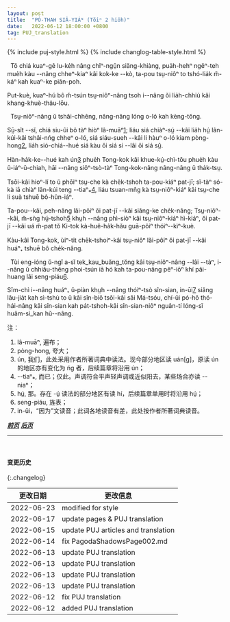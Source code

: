 ```yaml
---
layout: post
title:  "PÓ-THAH SIÂ-YIÁᴺ (Tŏiⁿ 2 hio̍h)"
date:   2022-06-12 18:00:00 +0800
tag: PUJ_translation
---
```


{% include puj-style.html %}
{% include changlog-table-style.html %}

<!-- 此页译文前后修改多次，一是英文原意把握欠奉而改动，一是打字时思绪比手脚运行速度更快而出现声调标错者较多 -->
<!-- In a country where extortion is the chief use of office, and fear of it the main spur to obedience, neither women nor men claim political rights. -->
&nbsp;&nbsp;Tŏ chiá kuaⁿ-gê lu-ke̍h nâng chîⁿ-ngṳ̂n siăng-khiàng, pua̍h-hehⁿ ngĕⁿ-teh mue̍h kàu --nâng chheⁿ-kiaⁿ kâi kok-ke --kò, ta-pou tsṳ-niôⁿ to tshó-lia̍k m̆-káⁿ kah kuaⁿ-ke piăn-poh.
<!-- But there is no law pre- venting women from following any occupation in which they may be skilled. -->
Put-kuè, kuaⁿ-hú bô m̆-tsún tsṳ-niôⁿ-nâng tsoh i--nâng ŏi lia̍h-chhiú kâi khang-khuè-thâu-lōu.

<!-- The attainments of women in literature are much lauded and respected. -->
&nbsp;&nbsp;Tsṳ-niôⁿ-nâng ŭ tshâi-chhêng, nâng-nâng lóng o-ló kah kèng-tŏng.
<!-- Practically, such attainments are uncommon; but historians refer with pride to the scholarship of a few, and novelists are fond of representing their heroines as skilled in writing both poetry and prose. -->
Sṳ̄-sît --sĭ, chiá siu-ûi bô tàⁿ hiòⁿ lâ-muāⁿ<a href="#note_1" class="note">1</a>;
liáu siá chiàⁿ-sṳ́ --kâi lia̍h hṳ́ lân-kúi-kâi tshâi-nńg chheⁿ o-ló,
siá siáu-sueh --kâi li hàuⁿ o-ló kiam pòng-hong<a href="#note_2" class="note">2</a>, lia̍h sió-chiá--hué siá kàu ŏi siá si --lâi ŏi siá sṳ̂.
<!-- Knowing writers about China tell us eloquently and truly of its system for the examination and promotion of scholars, and lead one to infer that education is nearly universal. -->
Hàn-ha̍k-ke--hué kah ún<a href="#note_3" class="note">3</a> phue̍h Tong-kok kâi khue-kṳ́-chì-tōu phue̍h kàu ŭ-iáⁿ-ŭ-chiah, hāi --nâng siŏⁿ-tsò-tàⁿ Tong-kok-nâng nâng-nâng ŭ tha̍k-tsṳ.
<!-- In almost every village there is a private school in which a few boys are taught to read; but the proportion of those taught is very small, and native girls' schools are almost unknown. -->
Tsōi-kâi hioⁿ-lí to ŭ phōiⁿ tsṳ-che kà che̍k-tshoh ta-pou-kiáⁿ pat-jī; sĭ-tàⁿ só-kà iā chiàⁿ lân-kúi teng --tiaⁿ⁎<a href="#note_4" class="note">4</a>, liáu tsuan-mn̂g kà tsṳ-niôⁿ-kiáⁿ kâi tsṳ-che li suà tshuē bô-hûn-iáⁿ.
<!-- Of the men, not more than one in a hundred can read; and of women, I have seen few outside the Christian mission-schools who could read, except those despised little girls who act in theatres. In the whole empire, probably not more than one woman in a thousand knows how to read. -->
Ta-pou--kâi, peh-nâng lăi-pôiⁿ ŏi pat-jī --kâi siăng-ke che̍k-nâng; Tsṳ-niôⁿ--kâi, m̆-sǹg hṳ́-tshoh<a href="#note_5" class="note">5</a> khṳh --nâng phì-siòⁿ kâi tsṳ-niôⁿ-kiáⁿ hì-kiáⁿ, ŏi pat-jī --kâi uá m̆-pat tŏ Ki-tok kà-huĕ-ha̍k-hău guā-pôiⁿ thóiⁿ--kìⁿ-kuè.
<!-- In the whole empire, probably not more than one woman in a thousand knows how to read. -->
Kàu-kâi Tong-kok, ùiⁿ-tit che̍k-tshoiⁿ-kâi tsṳ-niôⁿ lăi-pôiⁿ ŏi pat-jī --kâi huáⁿ₊ tshuē bô che̍k-nâng.

<!-- For acts of heroism or for exalted virtue a woman may, like men, have an honorary portal erected for her with the emperor's sanction. -->
&nbsp;&nbsp;Tùi eng-ióng ŭ-ngĭ a-sĭ tek_kau_buăng_tŏng kâi tsṳ-niôⁿ-nâng --lâi --tàⁿ, i--nâng ŭ chhiâu-thêng phoi-tsún iā hó kah ta-pou-nâng pêⁿ-iōⁿ khí pâi-huang lâi seng-piáu<a href="#note_6" class="note">6</a>.
<!-- She may even aspire to deification, since many of the richest and most popular temples are those of the Queen of Heaven, the Protector of Sailors, and of other goddesses who were once earthly women. -->
Sĭm-chì i--nâng huáⁿ₊ ŭ-piàn khṳh --nâng thóiⁿ-tsò sîn-sian, in-ūi<a href="#note_7" class="note">7</a> siăng lāu-jia̍t kah sì-tshù to ŭ kâi sîn-biō tsōi-kâi sāi Má-tsóu, chí-ūi pó-hō thó-hái-nâng kâi sîn-sian kah pa̍t-tshoh-kâi sîn-sian-niôⁿ nguân-tí lóng-sĭ huâm-sì_kan hŭ--nâng. 

注：
1. <span id="note_1">lâ-muāⁿ, 遍布；</span>
2. <span id="note_2">pòng-hong, 夸大；</span>
3. <span id="note_3">ún, 我们，此处采用作者所著词典中读法。现今部分地区读 uán[g]，原读 ún 的地区亦有变化为 ńg 者，后续篇章将沿用 ún；</span>
4. <span id="note_4">--tiaⁿ⁎, 而已；仅此。声调符合平声轻声调或近似阳去，某些场合亦读 --niaⁿ；</span>
5. <span id="note_5">hṳ́, 那。存在 -ṳ́ 读法的部分地区有读 hí，后续篇章单用时将沿用 hṳ́；</span>
6. <span id="note_6">seng-piáu, 旌表；</span>
7. <span id="note_7">in-ūi，“因为”文读音；此词各地读音有差，此处按作者所著词典读音。</span>


***[前页](PagodaShadowsPage001.html)***
***[后页](PagodaShadowsPage003.html)***


---
<br>

#### 变更历史

{:.changelog}

| 更改日期 | 更改信息 |
| --- | --- |
| 2022-06-23 | modified for style |
| 2022-06-17 | update pages & PUJ translation |
| 2022-06-15 | update PUJ articles and translation |
| 2022-06-14 | fix PagodaShadowsPage002.md |
| 2022-06-13 | update PUJ translation |
| 2022-06-13 | update PUJ translation |
| 2022-06-13 | update PUJ translation |
| 2022-06-13 | update PUJ translation |
| 2022-06-12 | fix PUJ translation |
| 2022-06-12 | added PUJ translation |
